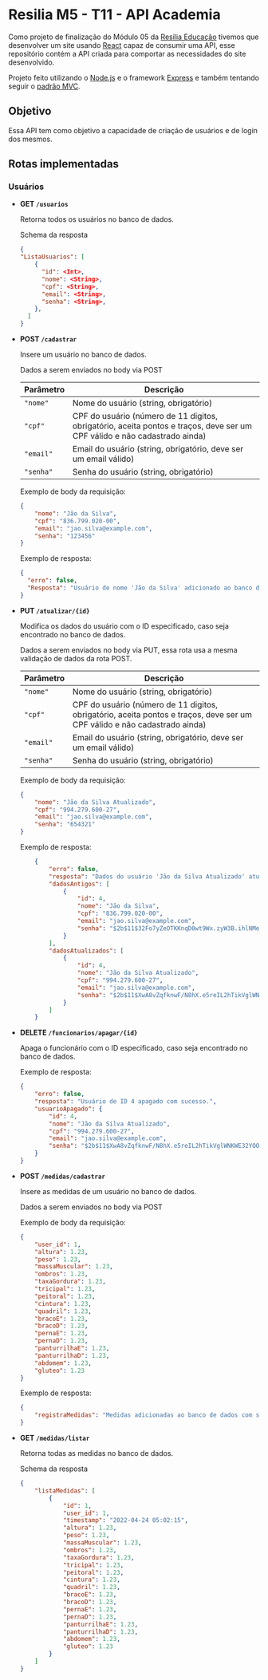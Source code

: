 # Resilia M5 - T11 - API Academia

Como projeto de finalização do Módulo 05 da [Resilia Educação](https://www.resilia.com.br/) tivemos que desenvolver um site usando [React](https://reactjs.org/) capaz de consumir uma API, esse repositório contém a API criada para comportar as necessidades do site desenvolvido.

Projeto feito utilizando o [Node.js](https://nodejs.org/en/) e o framework [Express](https://expressjs.com/) e também tentando seguir o [padrão MVC](https://pt.wikipedia.org/wiki/MVC).

## Objetivo

Essa API tem como objetivo a capacidade de criação de usuários e de login dos mesmos.

## Rotas implementadas

### Usuários

- **GET `/usuarios`**

    Retorna todos os usuários no banco de dados.

    Schema da resposta

    ```json
   {
    "ListaUsuarios": [
        {
          "id": <Int>,
          "nome": <String>,
          "cpf": <String>,
          "email": <String>,
          "senha": <String>,
        },
      ]
    }

- **POST `/cadastrar`**

    Insere um usuário no banco de dados.

    Dados a serem enviados no body via POST

    | Parâmetro | Descrição |
    |---|---|
    | `"nome"` | Nome do usuário (string, obrigatório) |
    | `"cpf"` | CPF do usuário (número de 11 digitos, obrigatório, aceita pontos e traços, deve ser um CPF válido e não cadastrado ainda) |
    | `"email"` | Email do usuário (string, obrigatório, deve ser um email válido) | |
    | `"senha"` | Senha do usuário (string, obrigatório)|
  
    Exemplo de body da requisição:

    ```json
    {
        "nome": "Jão da Silva",
        "cpf": "836.799.020-00",
        "email": "jao.silva@example.com",
        "senha": "123456"
    }
    ```

    Exemplo de resposta:

    ```json
    {
      "erro": false,
      "Resposta": "Usuário de nome 'Jão da Silva' adicionado ao banco de dados com sucesso."
    }
    ```

- **PUT `/atualizar/{id}`**

    Modifica os dados do usuário com o ID especificado, caso seja encontrado no banco de dados.

    Dados a serem enviados no body via PUT, essa rota usa a mesma validação de dados da rota POST.

    | Parâmetro | Descrição |
    |---|---|
    | `"nome"` | Nome do usuário (string, obrigatório) |
    | `"cpf"` | CPF do usuário (número de 11 digitos, obrigatório, aceita pontos e traços, deve ser um CPF válido e não cadastrado ainda) |
    | `"email"` | Email do usuário (string, obrigatório, deve ser um email válido) | |
    | `"senha"` | Senha do usuário (string, obrigatório)|

    Exemplo de body da requisição:

    ```json
    {
        "nome": "Jão da Silva Atualizado",
        "cpf": "994.279.600-27",
        "email": "jao.silva@example.com",
        "senha": "654321"
    }
    ```

    Exemplo de resposta:

    ```json
        {
            "erro": false,
            "resposta": "Dados do usuário 'Jão da Silva Atualizado' atualizado com sucesso no banco de dados.",
            "dadosAntigos": [
                {
                    "id": 4,
                    "nome": "Jão da Silva",
                    "cpf": "836.799.020-00",
                    "email": "jao.silva@example.com",
                    "senha": "$2b$11$32Fo7yZeOTKKnqD0wt9Wx.zyW3B.ihlNMeObcgrWR.fRXhvkv1Ksa"
                }
            ],
            "dadosAtualizados": [
                {
                    "id": 4,
                    "nome": "Jão da Silva Atualizado",
                    "cpf": "994.279.600-27",
                    "email": "jao.silva@example.com",
                    "senha": "$2b$11$XwA8vZqfknwF/N8hX.e5reIL2hTikVglWNKWE32YOOBKpG0z/VjV6"
                }
            ]
        }
    ```

- **DELETE `/funcionarios/apagar/{id}`**

    Apaga o funcionário com o ID especificado, caso seja encontrado no banco de dados.

    Exemplo de resposta:

    ```json
    {
        "erro": false,
        "resposta": "Usuário de ID 4 apagado com sucesso.",
        "usuarioApagado": {
            "id": 4,
            "nome": "Jão da Silva Atualizado",
            "cpf": "994.279.600-27",
            "email": "jao.silva@example.com",
            "senha": "$2b$11$XwA8vZqfknwF/N8hX.e5reIL2hTikVglWNKWE32YOOBKpG0z/VjV6"
        }
    }
    ```

- **POST `/medidas/cadastrar`**

    Insere as medidas de um usuário no banco de dados.

    Dados a serem enviados no body via POST

    Exemplo de body da requisição:

    ```json
    {
        "user_id": 1,
        "altura": 1.23, 
        "peso": 1.23, 
        "massaMuscular": 1.23, 
        "ombros": 1.23, 
        "taxaGordura": 1.23, 
        "tricipal": 1.23, 
        "peitoral": 1.23, 
        "cintura": 1.23, 
        "quadril": 1.23, 
        "bracoE": 1.23, 
        "bracoD": 1.23, 
        "pernaE": 1.23, 
        "pernaD": 1.23, 
        "panturrilhaE": 1.23, 
        "panturrilhaD": 1.23, 
        "abdomem": 1.23, 
        "gluteo": 1.23
    }
    ```

    Exemplo de resposta:

    ```json
    {
        "registraMedidas": "Medidas adicionadas ao banco de dados com sucesso."
    }
    ```

- **GET `/medidas/listar`**

    Retorna todas as medidas no banco de dados.

    Schema da resposta

    ```json
   {
        "listaMedidas": [
            {
                "id": 1,
                "user_id": 1,
                "timestamp": "2022-04-24 05:02:15",
                "altura": 1.23,
                "peso": 1.23,
                "massaMuscular": 1.23,
                "ombros": 1.23,
                "taxaGordura": 1.23,
                "tricipal": 1.23,
                "peitoral": 1.23,
                "cintura": 1.23,
                "quadril": 1.23,
                "bracoE": 1.23,
                "bracoD": 1.23,
                "pernaE": 1.23,
                "pernaD": 1.23,
                "panturrilhaE": 1.23,
                "panturrilhaD": 1.23,
                "abdomem": 1.23,
                "gluteo": 1.23
            }
        ]
    }
